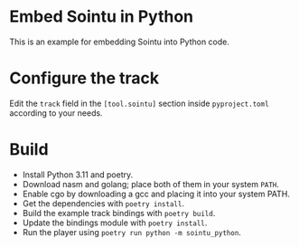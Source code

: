 # Embed Sointu in Python
This is an example for embedding Sointu into Python code.

# Configure the track
Edit the `track` field in the `[tool.sointu]` section inside `pyproject.toml` according to your needs.

# Build
* Install Python 3.11 and poetry.
* Download nasm and golang; place both of them in your system `PATH`.
* Enable cgo by downloading a gcc and placing it into your system PATH.
* Get the dependencies with `poetry install`.
* Build the example track bindings with `poetry build`.
* Update the bindings module with `poetry install`.
* Run the player using `poetry run python -m sointu_python`.
